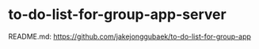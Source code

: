 # to-do-list-for-group-app-server

README.md: https://github.com/jakejonggubaek/to-do-list-for-group-app
